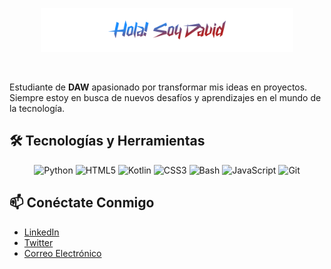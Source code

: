 <p align="center"><img width="80%" alt="Hola! Soy David" src="./assets/readme-header.png"/></p>
<br/>

Estudiante de **DAW** apasionado por transformar mis ideas en proyectos. Siempre estoy en busca de nuevos desafíos y aprendizajes en el mundo de la tecnología.

## 🛠️ Tecnologías y Herramientas

<p align="center">
    <img src="https://img.shields.io/badge/python-3776AB?logo=python&logoColor=white&style=for-the-badge" alt="Python" title="Python" />
    <img src="https://img.shields.io/badge/html5-E34F26?logo=html5&logoColor=white&style=for-the-badge" alt="HTML5" title="HTML5" />
    <img src="https://img.shields.io/badge/kotlin-7F52FF?logo=kotlin&logoColor=white&style=for-the-badge" alt="Kotlin" title="Kotlin" />
    <img src="https://img.shields.io/badge/css3-1572B6?logo=css3&logoColor=white&style=for-the-badge" alt="CSS3" title="CSS3" />
    <img src="https://img.shields.io/badge/bash-4EAA25?logo=gnubash&logoColor=white&style=for-the-badge" alt="Bash" title="Bash" />
    <img src="https://img.shields.io/badge/javascript-F7DF1E?logo=javascript&logoColor=white&style=for-the-badge" alt="JavaScript" title="JavaScript" />
    <img src="https://img.shields.io/badge/git-F05032?logo=git&logoColor=white&style=for-the-badge" alt="Git" title="Git" />
</p>

## 📫 Conéctate Conmigo
- [LinkedIn](404)
- [Twitter](404)
- [Correo Electrónico](404)

